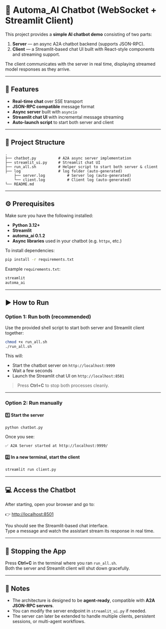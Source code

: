 # 💬 Automa_AI Chatbot (WebSocket + Streamlit Client)

This project provides a **simple AI chatbot demo** consisting of two parts:

1. **Server** — an async A2A chatbot backend (supports JSON-RPC).  
2. **Client** — a Streamlit-based chat UI built with React-style components and streaming support.

The client communicates with the server in real time, displaying streamed model responses as they arrive.

---

## 🚀 Features

- **Real-time chat** over SSE transport  
- **JSON-RPC compatible** message format  
- **Async server** built with `asyncio`  
- **Streamlit chat UI** with incremental message streaming  
- **Auto-launch script** to start both server and client  

---

## 🧩 Project Structure

```
.
├── chatbot.py          # A2A async server implementation
├── streamlit_ui.py     # Streamlit chat UI
├── run_all.sh          # Helper script to start both server & client
├── log                 # log folder (auto-generated)
    ├── server.log          # Server log (auto-generated)
    └── client.log          # Client log (auto-generated)
└── README.md
```

---

## ⚙️ Prerequisites

Make sure you have the following installed:

- **Python 3.12+**
- **Streamlit**
- **automa_ai 0.1.2**
- **Async libraries** used in your chatbot (e.g. `httpx`, etc.)

To install dependencies:

```bash
pip install -r requirements.txt
```

Example `requirements.txt`:
```txt
streamlit
automa_ai
```

---

## ▶️ How to Run

### Option 1: Run both (recommended)
Use the provided shell script to start both server and Streamlit client together:

```bash
chmod +x run_all.sh
./run_all.sh
```

This will:
- Start the chatbot server on `http://localhost:9999`
- Wait a few seconds
- Launch the Streamlit chat UI on `http://localhost:8501`

> Press **Ctrl+C** to stop both processes cleanly.

---

### Option 2: Run manually

#### 1️⃣ Start the server
```bash
python chatbot.py
```

Once you see:
```
✅ A2A Server started at http://localhost:9999/
```

#### 2️⃣ In a new terminal, start the client
```bash
streamlit run client.py
```

---

## 💻 Access the Chatbot

After starting, open your browser and go to:

👉 [http://localhost:8501](http://localhost:8501)

You should see the Streamlit-based chat interface.  
Type a message and watch the assistant stream its response in real time.

---

## 🧹 Stopping the App

Press **Ctrl+C** in the terminal where you ran `run_all.sh`.  
Both the server and Streamlit client will shut down gracefully.

---

## 🧠 Notes

- The architecture is designed to be **agent-ready**, compatible with **A2A JSON-RPC servers**.  
- You can modify the server endpoint in `streamlit_ui.py` if needed.  
- The server can later be extended to handle multiple clients, persistent sessions, or multi-agent workflows.